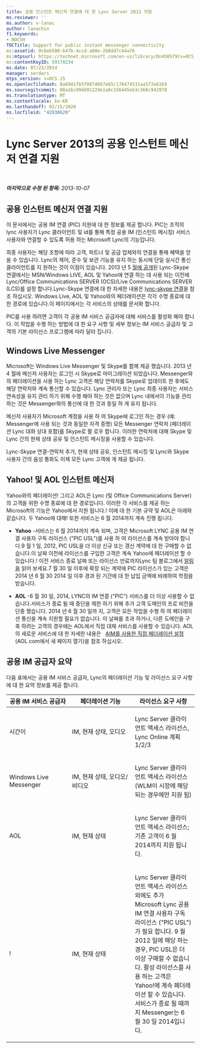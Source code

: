 ```yaml
---
title: 공용 인스턴트 메신저 연결에 대 한 Lync Server 2013 지원
ms.reviewer: ''
ms.author: v-lanac
author: lanachin
f1.keywords:
- NOCSH
TOCTitle: Support for public instant messenger connectivity
ms:assetid: 9c6eb500-647b-4ccd-a00e-2b8dd7c44a76
ms:mtpsurl: https://technet.microsoft.com/en-us/library/Dn458579(v=OCS.15)
ms:contentKeyID: 59170234
ms.date: 07/23/2014
manager: serdars
mtps_version: v=OCS.15
ms.openlocfilehash: 8a6941fb5f087d667e65c178474531aa573a61b9
ms.sourcegitcommit: 88a16c09dd91229e1a8c156445eb3c360c942978
ms.translationtype: MT
ms.contentlocale: ko-KR
ms.lasthandoff: 02/15/2020
ms.locfileid: "42038620"
---
```

<div data-xmlns="http://www.w3.org/1999/xhtml">

<div class="topic" data-xmlns="http://www.w3.org/1999/xhtml" data-msxsl="urn:schemas-microsoft-com:xslt" data-cs="http://msdn.microsoft.com/">

<div data-asp="http://msdn2.microsoft.com/asp">

# <a name="support-for-public-instant-messenger-connectivity-in-lync-server-2013"></a>Lync Server 2013의 공용 인스턴트 메신저 연결 지원

</div>

<div id="mainSection">

<div id="mainBody">

<span> </span>

_**마지막으로 수정 된 항목:** 2013-10-07_

<div>

## <a name="support-for-public-instant-messenger-connectivity"></a>공용 인스턴트 메신저 연결 지원

이 문서에서는 공용 IM 연결 (PIC) 지원에 대 한 정보를 제공 합니다. PIC는 조직의 lync 사용자가 Lync 클라이언트 및 id를 통해 특정 공용 IM (인스턴트 메시징) 서비스 사용자와 연결할 수 있도록 허용 하는 Microsoft Lync의 기능입니다.

최종 사용자는 해당 조항에 따라 고객, 파트너 및 공급 업체와의 연결을 통해 혜택을 얻을 수 있습니다. Lync의 제어, 준수 및 보관 기능을 유지 하는 동시에 단일 실시간 통신 클라이언트를 지 원하는 것이 이점이 있습니다. 2013 년 5 [월에 공개](http://blogs.technet.com/b/lync/archive/2013/05/23/lync-skype-connectivity-available-today.aspx)된 Lync-Skype 연결에서는 MSN/Windows LIVE, AOL 및 Yahoo에 연결 하는 데 사용 되는 이전에 Lync/Office Communications SERVER (OCS)/Live Communications SERVER (LCS)를 설정 합니다.Lync-Skype 연결에 대 한 자세한 내용은 [lync-skype 연결](http://office.microsoft.com/lync/lync-skype-connectivity-fx103789635.aspx)을 참조 하십시오. Windows Live, AOL 및 Yahoo와의 페더레이션은 각각 수명 종료에 대 한 경로에 있습니다.이 페이지에서는 각 서비스의 상태를 문서화 합니다.

PIC를 사용 하려면 고객이 각 공용 IM 서비스 공급자에 대해 서비스를 활성화 해야 합니다. 이 작업을 수행 하는 방법에 대 한 요구 사항 및 세부 정보는 IM 서비스 공급자 및 고객의 기본 라이선스 프로그램에 따라 달라 집니다.

<div>

## <a name="windows-live-messenger"></a>Windows Live Messenger

Microsoft는 Windows Live Messenger 및 Skype를 함께 제공 했습니다. 2013 년 4 월에 메신저 사용자는 로그인 시 Skype로 마이그레이션 되었습니다. Messenger와의 페더레이션을 사용 하는 Lync 고객은 해당 연락처를 Skype로 업데이트 한 후에도 해당 연락처와 계속 통신할 수 있습니다. Lync 관리자 또는 Lync 최종 사용자는 서비스 연속성을 유지 관리 하기 위해 수행 해야 하는 것은 없으며 Lync 내에서이 기능을 관리 하는 것은 Messenger와의 통신에 대 한 것과 동일 하 게 유지 됩니다. 

메신저 사용자가 Microsoft 계정을 사용 하 여 Skype에 로그인 하는 경우 (예: Messenger에 사용 되는 것과 동일한 자격 증명) 모든 Messenger 연락처 (페더레이션 Lync 대화 상대 포함)를 Skype로 팔 로우 합니다. 이러한 연락처에 대해 Skype 및 Lync 간의 현재 상태 공유 및 인스턴트 메시징을 사용할 수 있습니다. 

Lync-Skype 연결-연락처 추가, 현재 상태 공유, 인스턴트 메시징 및 Lync와 Skype 사용자 간의 음성 통화도 이제 모든 Lync 고객에 게 제공 됩니다.

</div>

<div>

## <a name="yahoo-and-aol-instant-messenger"></a>Yahoo\! 및 AOL 인스턴트 메신저

Yahoo와의 페더레이션\! 그리고 AOL은 Lync (및 Office Communications Server)의 고객을 위한 수명 종료에 대 한 경로입니다. 이러한 각 서비스를 제공 하는 Microsoft의 기능은 Yahoo에서 지원 됩니다.\! 이에 대 한 기본 규약 및 AOL은 아래와 같습니다. 두 Yahoo에 대해\! 또한 서비스는 6 월 2014까지 계속 진행 됩니다.

  - **Yahoo** -서비스는 6 월 2014까지 계속 되며, 고객은 Microsoft LYNC 공용 IM 연결 사용자 구독 라이선스 ("PIC USL")를 사용 하 여 라이선스를 계속 받아야 합니다.9 월 1 일, 2012, PIC USL을 더 이상 신규 또는 갱신 계약에 대 한 구매할 수 없습니다.이 날짜 이전에 라이선스를 구입한 고객은 계속 Yahoo에 페더레이션 할 수 있습니다.\! 이전 서비스 종료 날짜 또는 라이선스 만료까지Lync 팀 블로그에서 [알림을](http://blogs.technet.com/b/lync/archive/2012/11/26/lync-and-yahoo-federation-end-of-life.aspx) 읽어 보세요.7 월 30 일 이후에 확장 되는 계약에 PIC 라이선스가 있는 고객은 2014 년 6 월 30 2014 일 이후 경과 된 기간에 대 한 납입 금액에 비례하여 학점을 받습니다.

  - **AOL** -6 월 30 일, 2014, LYNC의 IM 연결 ("PIC") 서비스를 더 이상 사용할 수 없습니다.서비스가 종료 될 때 중단을 제한 하기 위해 추가 고객 도메인의 프로 비전을 단종 했습니다. 2014 년 6 월 30 일까 지, 고객은 모든 작업을 수행 하 여 페더레이션 통신을 계속 지원할 필요가 없습니다. 이 날짜를 초과 하거나, 다른 도메인을 구축 하려는 고객의 경우에는 AOL에서 직접 대체 서비스를 사용할 수 있습니다. AOL의 새로운 서비스에 대 한 자세한 내용은   [AIM를 사용한 직접 페더레이션 설정](http://aimenterprise.aol.com/pic.php)(AOL.com에서 새 페이지 열기)을 참조 하십시오.  

</div>

<div>

## <a name="public-im-provider-summary"></a>공용 IM 공급자 요약

다음 표에서는 공용 IM 서비스 공급자, Lync의 페더레이션 기능 및 라이선스 요구 사항에 대 한 요약 정보를 제공 합니다.


<table>
<colgroup>
<col style="width: 33%" />
<col style="width: 33%" />
<col style="width: 33%" />
</colgroup>
<thead>
<tr class="header">
<th>공용 IM 서비스 공급자</th>
<th>페더레이션 기능</th>
<th>라이선스 요구 사항</th>
</tr>
</thead>
<tbody>
<tr class="odd">
<td><p>시간이</p></td>
<td><p>IM, 현재 상태, 오디오</p></td>
<td><p>Lync Server 클라이언트 액세스 라이선스, Lync Online 계획 1/2/3</p></td>
</tr>
<tr class="even">
<td><p>Windows Live Messenger</p></td>
<td><p>IM, 현재 상태, 오디오/비디오</p></td>
<td><p>Lync Server 클라이언트 액세스 라이선스 (WLM이 시장에 해당 되는 경우에만 지원 됨)</p></td>
</tr>
<tr class="odd">
<td><p>AOL</p></td>
<td><p>IM, 현재 상태</p></td>
<td><p>Lync Server 클라이언트 액세스 라이선스; 기존 고객이 6 월 2014까지 지원 됩니다.</p></td>
</tr>
<tr class="even">
<td><p>!</p></td>
<td><p>IM, 현재 상태</p></td>
<td><p>Lync Server 클라이언트 액세스 라이선스 외에도 추가 Microsoft Lync 공용 IM 연결 사용자 구독 라이선스 ("PIC USL")가 필요 합니다. 9 월 2012 일에 해당 하는 경우, PIC USL은 더 이상 구매할 수 없습니다. 활성 라이선스를 사용 하는 고객은 Yahoo!에 계속 페더레이션 할 수 있습니다. 서비스가 종료 될 때까지 Messenger는 6 월 30 일 2014입니다.</p></td>
</tr>
</tbody>
</table>


</div>

</div>

</div>

<span> </span>

</div>

</div>

</div>

